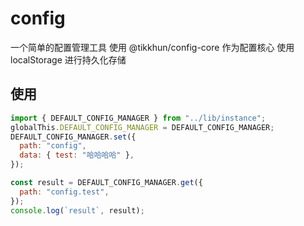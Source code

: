 # config

一个简单的配置管理工具
使用 @tikkhun/config-core 作为配置核心
使用 localStorage 进行持久化存储

## 使用

```javascript
import { DEFAULT_CONFIG_MANAGER } from "../lib/instance";
globalThis.DEFAULT_CONFIG_MANAGER = DEFAULT_CONFIG_MANAGER;
DEFAULT_CONFIG_MANAGER.set({
  path: "config",
  data: { test: "哈哈哈哈" },
});

const result = DEFAULT_CONFIG_MANAGER.get({
  path: "config.test",
});
console.log(`result`, result);
```
